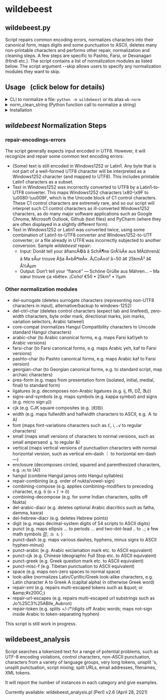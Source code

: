# wildebeest

## wildebeest.py

Script repairs common encoding errors, normalizes characters into their canonical form, maps digits and some
punctuation to ASCII, deletes many non-printable characters and performs other repair, normalization and cleaning steps.
A few steps are specific to Pashto, Farsi, or Devanagari (Hindi etc.).
The script contains a list of normalization modules as listed below. The script argument --skip allows users to specify
any normalization modules they want to skip.

## Usage &nbsp; (click below for details)
<details>
<summary>CLI to normalize a file: <code>python -m wildebeest</code> or its alias <code>wb-norm</code> </summary>

```
python -m wildebeest  [-h] [-i INPUT-FILENAME] [-o OUTPUT-FILENAME] [--lc LANGUAGE-CODE] [--skip NORM-STEPS] [-v] [--version]
optional arguments:
  -h, --help            show this help message and exit
  -i INPUT-FILENAME, --input INPUT-FILENAME
                        (default: STDIN)
  -o OUTPUT-FILENAME, --output OUTPUT-FILENAME
                        (default: STDOUT)
  --lc LANGUAGE-CODE    ISO 639-3, e.g. 'fas' for Persian
  --skip NORM-STEPS     comma-separated list of normalization/cleaning steps to be skipped: repair-encodings-errors,del-surrogate,del-
                        ctrl-char,del-arabic-diacr,del-hebrew-diacr,core-compat,pres-form,ligatures,signs-and-
                        symbols,cjk,width,font,small,vertical,enclosure,hangul,repair-combining,combining-compose,combining-
                        decompose,punct,punct-dash,punct-arabic,punct-cjk,punct-greek,punct-misc-f,space,digit,arabic-char,farsi-
                        char,pashto-char,georgian-char,look-alike,repair-xml,repair-url-escapes,repair-token (default: nothing skipped)
  -v, --verbose         write change log etc. to STDERR
  --version             show program's version number and exit
```
Note: Please make sure that your $PYTHONPATH includes the directory in which this README file resides.
</details>

<details>
<summary>norm_clean_string (Python function call to normalize a string)</summary>
 
```python 
from wildebeest.normalize import Wildebeest
wb = Wildebeest()
ht = {}                             # dictionary sets/resets steps to be skipped (default: not skipped)
# ht['SKIP-enclosure'] = 1          # optionally skip 'enclosure' normalization
# ht['SKIP-del-arabic-diacr'] = 1   # optionally skip 'delete arabic diacritic' normalization
wb.load_look_alike_file()           # optional
print(wb.norm_clean_string('🄐…25kmÂ²', ht, lang_code='eng'))
print(wb.norm_clean_string('೧೯೨೩', ht, lang_code='kan'))
``` 
Note: Please make sure that your $PYTHONPATH includes the directory in which this README file resides.
</details>

<details>
<summary>Installation</summary>

```bash
# from PyPi (after public release)
pip install wildebeest

# Latest master branch: either https or git/ssh 
pip install git+https://github.com/uhermjakob/wildebeest.git

# For editing/development  
git clone git@github.com:uhermjakob/wildebeest.git
cd wildebeest
pip install --editable .   # run it from dir having setup.py
```

To call wildebeest after installation, run `python -m wildebeest` or its alias `wb-norm`. 
</details>

## _wildebeest_ Normalization Steps

### repair-encodings-errors
The script generally expects input encoded in UTF8. However, it will recognize and repair some common text encoding
errors:
* (Some) text is still encoded in Windows1252 or Latin1. Any byte that is not part of a well-formed UTF8 character will
 be interpreted as a Windows1252 character (and mapped to UTF8). This includes printable Latin1 characters as a subset.
* Text in Windows1252 was incorrectly converted to UTF8 by a Latin1-to-UTF8 converter. This maps Windows1252 characters
 \x80-\x9F to \u0080-\uu009F, which is the Unicode block of C1 control characters. These C1 control characters are
 extremely rare, and so our script will interpret such C1 control characters as ill-converted Windows1252 characters,
 as do many major software applications such as Google Chrome, Microsoft Outlook, Github (text files) and PyCharm 
 (where they are often displayed in a slightly different form).
* Text in Windows1252 or Latin1 was converted twice, using some combination of Latin1-to-UTF8 converter and
 Windows1252-to-UTF converter; or a file already in UTF8 was incorrectly subjected to another conversion.
 Sample *wildebeest* repair:
    * Input: Donât tell your âfiancÃ©â â SchÃ¶ne GrÃ¼Ãe aus MÃ¤hrenâ¦ â Ma sÅur trouve Ã§a Â«bÃªteÂ». Â¡CoÃ±o! â¬50 â¢ 25kmÂ² â¢ Â½Âµm
    * Output: Don’t tell your “fiancé” — Schöne Grüße aus Mähren… – Ma sœur trouve ça «bête». ¡Coño! €50 • 25km² • ½µm

### Other normalization modules
* del-surrogate (deletes surrogate characters (representing non-UTF8 characters in input), alternative/backup to windows-1252)
* del-ctrl-char (deletes control characters (expect tab and linefeed), zero-width characters, byte order mark, directional marks, join marks, variation selectors, Arabic tatweel)
* core-compat (normalizes Hangul Compatibility characters to Unicode standard Hangul characters)
* arabic-char (to Arabic canonical forms, e.g. maps Farsi kaf/yeh to Arabic versions)
* farsi-char (to Farsi canonical forms, e.g. maps Arabic yeh, kaf to Farsi versions)
* pashto-char (to Pashto canonical forms, e.g. maps Arabic kaf to Farsi version)
* georgian-char (to Georgian canonical forms, e.g. to standard script, map archaic characters)
* pres-form (e.g. maps from presentation form (isolated, initial, medial, final) to standard form)
* ligatures (e.g. decomposes non-Arabic ligatures (e.g. ĳ, ﬃ, Ǆ, ﬓ))
* signs-and-symbols (e.g. maps symbols (e.g. kappa symbol) and signs (e.g. micro sign µ))
* cjk (e.g. CJK square composites (e.g. ㋀㏾))
* width (e.g. maps fullwidth and halfwidth characters to ASCII, e.g. Ａ to A)
* font (maps font-variations characters such as ℂ, ℹ, 𝒜 to regular characters)
* small (maps small versions of characters to normal versions, such as small ampersand ﹠ to regular &)
* vertical (maps vertical versions of punctuation characters with normal horizontal version, such as vertical em-dash ︱ to horizontal em-dash —)
* enclosure (decomposes circled, squared and parenthesized characters, e.g. 🄐 to (A))
* hangul (combine Hangul jamos onto Hangul syllables)
* repair-combining (e.g. order of nukta/vowel-sign)
* combining-compose (e.g. applies combining-modifiers to preceding character, e.g. ö (o +  ̈) -> ö)
* combining-decompose (e.g. for some Indian characters, splits off Nukta)
* del-arabic-diacr (e.g. deletes optional Arabic diacritics such as fatha, damma, kasra)
* del-hebrew-diacr (e.g. deletes Hebrew points)
* digit (e.g. maps decimal-system digits of 54 scripts to ASCII digits)
* punct (e.g. maps ellipsis … to periods ... and two-dot-lead ‥ to ..; a few math symbols ∭; ⒛ 🄆 )
* punct-dash (e.g. maps various dashes, hyphens, minus signs to ASCII hyphen-minus)
* punct-arabic (e.g. Arabic exclamation mark etc. to ASCII equivalent)
* punct-cjk (e.g. Chinese Ideographic Full Stop etc. to ASCII equivalent)
* punct-greek (e.g. Greek question mark etc. to ASCII equivalent)
* punct-misc-f (e.g. Tibetan punctuation to ASCII equivalent)
* space (e.g. maps non-zero spaces to normal space)
* look-alike (normalizes Latin/Cyrillic/Greek look-alike characters, e.g. Latin character A to Greek Α (capital alpha) in otherwise Greek word)
* repair-xml (e.g. repairs multi-escaped tokens such as &amp;quot; or &amp;amp;#x200C;)
* repair-url-escapes (e.g. repairs multi-escaped url substrings such as Jo%25C3%25ABlle_Aubron)
* repair-token (e.g. splits +/-/*/digits off Arabic words; maps not-sign inside Arabic to token-separating hyphen)

This script is still work in progress.

## wildebeest_analysis

Script searches a tokenized text for a range of potential problems,
such as UTF-8 encoding violations, control characters, non-ASCII punctuation,
characters from a variety of language groups, very long tokens, unsplit 's,
unsplit punctuation, script mixing; split URLs, email addresses, filenames,
XML tokens.

It will report the number of instances in each category and give examples.

Currently available: wildebeest_analysis.pl (Perl) v2.6 (April 28, 2021)


